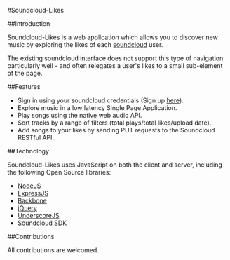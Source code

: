 #Soundcloud-Likes

##Introduction

Soundcloud-Likes is a web application which allows you to discover new music by exploring the likes of each [soundcloud](https://soundcloud.com) user.

The existing soundcloud interface does not support this type of navigation particularly well - and often relegates a user's likes to a small sub-element of the page.

##Features

* Sign in using your soundcloud credentials (Sign up [here](https://soundcloud.com)).
* Explore music in a low latency Single Page Application.
* Play songs using the native web audio API.
* Sort tracks by a range of filters (total plays/total likes/upload date).
* Add songs to your likes by sending PUT requests to the Soundcloud RESTful API.

##Technology

Soundcloud-Likes uses JavaScript on both the client and server, including the following Open Source libraries:

* [NodeJS](http://nodejs.org/)
* [ExpressJS](http://expressjs.com/)
* [Backbone](http://http://backbonejs.org/)
* [jQuery](http://jquery.com/)
* [UnderscoreJS](http://underscorejs.org/)
* [Soundcloud SDK](https://developers.soundcloud.com/docs/api/sdks)

##Contributions

All contributions are welcomed.